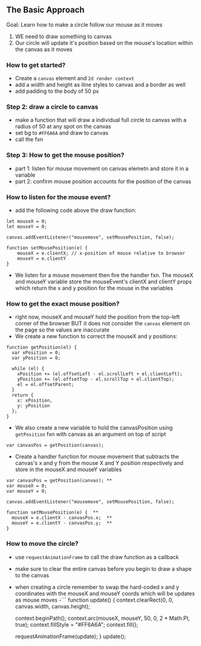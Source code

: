 ## The Basic Approach
Goal: Learn how to make a circle follow our mouse as it moves

1. WE need to draw something to canvas
2. Our circle will update it's position based on the mouse's location within the canvas as it moves

### How to get started?
- Create a `canvas` element and `2d render context` 
- add a width and height as iline styles to canvas and a border as well
- add padding to the body of 50 px


### Step 2: draw a circle to canvas
- make a function that will draw a individual full circle to canvas with a radius of 50 at any spot on the canvas 
- set bg to `#FF6A6A` and draw to canvas
- call the fxn

### Step 3: How to get the mouse position?
- part 1: listen for mouse movement on canvas elemetn and store it in a variable
- part 2: confirm mouse position accounts for the position of the canvas 

### How to listen for the mouse event?
- add the following code above the draw function:
```
let mouseX = 0;
let mouseY = 0;

canvas.addEventListener("mousemove", setMousePosition, false);

function setMousePosition(e) {
    mouseX = e.clientX; // x-position of mouse relative to browser 
    mouseY = e.clientY
}
```
- We listen for a mouse movement then fire the handler fxn. The mouseX and mouseY variable store the mouseEvent's clientX and clientY props which return the x and y position for the mouse in the variables

### How to get the exact mouse position?
- right now, mouseX and mouseY hold the position from the top-left corner of the browser BUT it does not consider the `canvas` element on the page so the values are inaccurate
- We create a new function to correct the mouseX and y positions:
```
function getPosition(el) {
  var xPosition = 0;
  var yPosition = 0;
 
  while (el) {
    xPosition += (el.offsetLeft - el.scrollLeft + el.clientLeft);
    yPosition += (el.offsetTop - el.scrollTop + el.clientTop);
    el = el.offsetParent;
  }
  return {
    x: xPosition,
    y: yPosition
  };
} 
```
- We also create a new variable to hold the canvasPosition using `getPosition` fxn  with canvas as an argument on top of script
```
var canvasPos = getPosition(canvas);
```
- Create a handler function for mouse movement that subtracts the canvas's x and y from the mouse X and Y position respectively and store in the mouseX and mouseY variables
```
var canvasPos = getPosition(canvas); **
var mouseX = 0;
var mouseY = 0;
 
canvas.addEventListener("mousemove", setMousePosition, false);
 
function setMousePosition(e) {  **
  mouseX = e.clientX - canvasPos.x;  **
  mouseY = e.clientY - canvasPos.y;  **
}
```

### How to move the circle?
- use `requestAnimationFrame` to call the draw function as a callback 
- make sure to clear the entire canvas before you begin to draw a shape to the canvas
- when creating a circle remember to swap the hard-coded x and y coordinates with the mouseX and mouseY coords which will be updates as mouse moves
-```
function update() {
    context.clearRect(0, 0, canvas.width, canvas.height);
  
  context.beginPath();
  context.arc(mouseX, mouseY, 50, 0, 2 * Math.PI, true);
  context.fillStyle = "#FF6A6A";
  context.fill();
 
  requestAnimationFrame(update);
}
update();
```